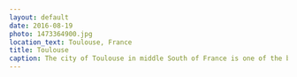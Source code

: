 ```yaml
---
layout: default
date: 2016-08-19
photo: 1473364900.jpg
location_text: Toulouse, France
title: Toulouse
caption: The city of Toulouse in middle South of France is one of the biggest in the country. It is called "La Ville Rose" due to its pink bricks used to built the buildings of the city center. We visited the city at night with my cousin Marina and had a couple of beers in some good old pubs!
---
```

